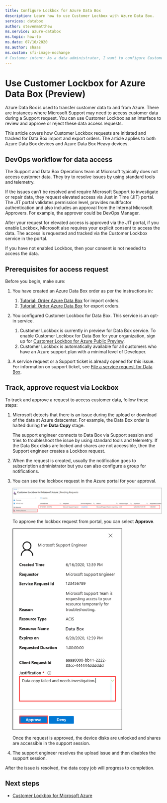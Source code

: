 ```yaml
---
title: Configure Lockbox for Azure Data Box
description: Learn how to use Customer Lockbox with Azure Data Box.
services: databox
author: stevenmatthew
ms.service: azure-databox
ms.topic: how-to
ms.date: 07/10/2020
ms.author: shaas
ms.custom: sfi-image-nochange
# Customer intent: As a data administrator, I want to configure Customer Lockbox for Azure Data Box, so that I can control and approve access to my data during support requests and ensure compliance with data privacy requirements.
---
```


# Use Customer Lockbox for Azure Data Box (Preview)

Azure Data Box is used to transfer customer data to and from Azure. There are instances where Microsoft Support may need to access customer data during a Support request. You can use Customer Lockbox as an interface to review and approve or reject these data access requests. 

This article covers how Customer Lockbox requests are initiated and tracked for Data Box import and export orders. The article applies to both Azure Data Box devices and Azure Data Box Heavy devices. 

## DevOps workflow for data access

The Support and Data Box Operations team at Microsoft typically does not  access customer data. They try to resolve issues by using standard tools and telemetry. <!--The only scenarios where there is a need to access customer data is when there is an issue with the data that needs to be fixed. For example, if the data is copied to a wrong folder or is in an incorrect format and is likely to result in an upload or download failure, then Microsoft will try to access your data in the Azure datacenter.--> 

If the issues can’t be resolved and require Microsoft Support to investigate or repair data, they request elevated access via Just in Time (JIT) portal. The JIT portal validates permission level, provides multifactor authentication and also includes an approval from the Internal Microsoft Approvers. For example, the approver could be DevOps Manager. 

After your request for elevated access is approved via the JIT portal, if you enable Lockbox, Microsoft also requires your explicit consent to access the data. The access is requested and tracked via the Customer Lockbox service in the portal. 

If you have not enabled Lockbox, then your consent is not needed to access the data.


## Prerequisites for access request

Before you begin, make sure:

1. You have created an Azure Data Box order as per the instructions in:
    1. [Tutorial: Order Azure Data Box](data-box-deploy-ordered.md) for import orders.
    1. [Tutorial: Order Azure Data Box](data-box-deploy-export-ordered.md) for export orders.

2. You configured Customer Lockbox for Data Box. This service is an opt-in service. 

    1. Customer Lockbox is currently in preview for Data Box service. To enable Customer Lockbox for Data Box for your organization, sign up for [Customer Lockbox for Azure Public Preview](https://forms.office.com/Pages/ResponsePage.aspx?id=v4j5cvGGr0GRqy180BHbR_Kwz02N6XVCoKNpxIpqE_hUNzlTUUNYVkozOVlFNVRSWDVHRkkwTFQyViQlQCN0PWcu).
    2. Customer Lockbox is automatically available for all customers who have an Azure support plan with a minimal level of Developer. <!--How do you enable Lockbox? change this for Azure Data Box, perhaps you need a different support plan When you have an eligible support plan, no action is required by you to enable Customer Lockbox. Customer Lockbox requests are initiated by a Microsoft engineer if this action is needed to progress a support ticket that is filed from somebody in your organization.-->

3. A service request or a  Support ticket is already opened for this issue. For information on support ticket, see [File a service request for Data Box](data-box-disk-contact-microsoft-support.md).


## Track, approve request via Lockbox

To track and approve a request to access customer data, follow these steps:

1. Microsoft detects that there is an issue during the upload or download of the data at Azure datacenter. For example, the Data Box order is halted during the **Data Copy** stage. 

    The support engineer connects to Data Box via Support session and tries to troubleshoot the issue by using standard tools and telemetry. If the Data Box disks are locked and shares are not accessible, then the Support engineer creates a Lockbox request. 
 
2. When the request is created, usually the notification goes to subscription administrator but you can also configure a group for notifications. 

3. You can see the lockbox request in the Azure portal for your approval. 

    ![Request in Azure portal](./media/data-box-customer-lockbox/3-lockbox-request-azure-portal.png)

    To approve the lockbox request from portal, you can select **Approve**.

    ![Approve request](./media/data-box-customer-lockbox/4-lockbox-request-details-azure-portal.png)


    Once the request is approved, the device disks are unlocked and shares are accessible in the support session.

4. The support engineer resolves the upload issue and then disables the support session.

After the issue is resolved, the data copy job will progress to completion.


## Next steps

- [Customer Lockbox for Microsoft Azure](../security/fundamentals/customer-lockbox-overview.md)

<!--- [Approve, audit support access requests to VMs using Customer Lockbox for Azure](https://azure.microsoft.com/blog/approve-audit-support-access-requests-to-vms-using-customer-lockbox-for-azure/)-->
